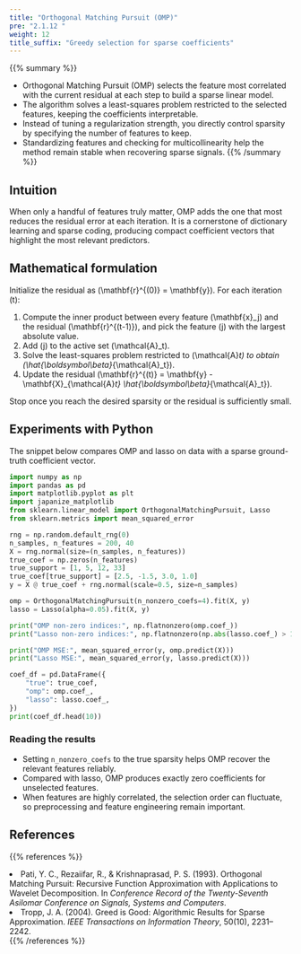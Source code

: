 ```yaml
---
title: "Orthogonal Matching Pursuit (OMP)"
pre: "2.1.12 "
weight: 12
title_suffix: "Greedy selection for sparse coefficients"
---
```


{{% summary %}}
- Orthogonal Matching Pursuit (OMP) selects the feature most correlated with the current residual at each step to build a sparse linear model.
- The algorithm solves a least-squares problem restricted to the selected features, keeping the coefficients interpretable.
- Instead of tuning a regularization strength, you directly control sparsity by specifying the number of features to keep.
- Standardizing features and checking for multicollinearity help the method remain stable when recovering sparse signals.
{{% /summary %}}

## Intuition
When only a handful of features truly matter, OMP adds the one that most reduces the residual error at each iteration. It is a cornerstone of dictionary learning and sparse coding, producing compact coefficient vectors that highlight the most relevant predictors.

## Mathematical formulation
Initialize the residual as \(\mathbf{r}^{(0)} = \mathbf{y}\). For each iteration \(t\):

1. Compute the inner product between every feature \(\mathbf{x}_j\) and the residual \(\mathbf{r}^{(t-1)}\), and pick the feature \(j\) with the largest absolute value.
2. Add \(j\) to the active set \(\mathcal{A}_t\).
3. Solve the least-squares problem restricted to \(\mathcal{A}_t\) to obtain \(\hat{\boldsymbol\beta}_{\mathcal{A}_t}\).
4. Update the residual \(\mathbf{r}^{(t)} = \mathbf{y} - \mathbf{X}_{\mathcal{A}_t} \hat{\boldsymbol\beta}_{\mathcal{A}_t}\).

Stop once you reach the desired sparsity or the residual is sufficiently small.

## Experiments with Python
The snippet below compares OMP and lasso on data with a sparse ground-truth coefficient vector.

```python
import numpy as np
import pandas as pd
import matplotlib.pyplot as plt
import japanize_matplotlib
from sklearn.linear_model import OrthogonalMatchingPursuit, Lasso
from sklearn.metrics import mean_squared_error

rng = np.random.default_rng(0)
n_samples, n_features = 200, 40
X = rng.normal(size=(n_samples, n_features))
true_coef = np.zeros(n_features)
true_support = [1, 5, 12, 33]
true_coef[true_support] = [2.5, -1.5, 3.0, 1.0]
y = X @ true_coef + rng.normal(scale=0.5, size=n_samples)

omp = OrthogonalMatchingPursuit(n_nonzero_coefs=4).fit(X, y)
lasso = Lasso(alpha=0.05).fit(X, y)

print("OMP non-zero indices:", np.flatnonzero(omp.coef_))
print("Lasso non-zero indices:", np.flatnonzero(np.abs(lasso.coef_) > 1e-6))

print("OMP MSE:", mean_squared_error(y, omp.predict(X)))
print("Lasso MSE:", mean_squared_error(y, lasso.predict(X)))

coef_df = pd.DataFrame({
    "true": true_coef,
    "omp": omp.coef_,
    "lasso": lasso.coef_,
})
print(coef_df.head(10))
```

### Reading the results
- Setting `n_nonzero_coefs` to the true sparsity helps OMP recover the relevant features reliably.
- Compared with lasso, OMP produces exactly zero coefficients for unselected features.
- When features are highly correlated, the selection order can fluctuate, so preprocessing and feature engineering remain important.

## References
{{% references %}}
<li>Pati, Y. C., Rezaiifar, R., &amp; Krishnaprasad, P. S. (1993). Orthogonal Matching Pursuit: Recursive Function Approximation with Applications to Wavelet Decomposition. In <i>Conference Record of the Twenty-Seventh Asilomar Conference on Signals, Systems and Computers</i>.</li>
<li>Tropp, J. A. (2004). Greed is Good: Algorithmic Results for Sparse Approximation. <i>IEEE Transactions on Information Theory</i>, 50(10), 2231–2242.</li>
{{% /references %}}
